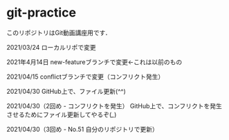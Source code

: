 # git-practice
このリポジトリはGit動画講座用です．

2021/03/24
ローカルリポで変更

2021年4月14日
new-featureブランチで変更←これは以前のもの

2021/04/15
conflictブランチで変更（コンフリクト発生）

2021/04/30
GitHub上で、ファイル更新(^^)

2021/04/30（2回め - コンフリクトを発生）
GitHub上で、コンフリクトを発生させるためにファイル更新してやるぞ(*_*)

2021/04/30（3回め - No.51 自分のリポジトリで更新）

